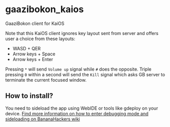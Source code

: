 # gaazibokon_kaios
GaaziBokon client for KaiOS

Note that this KaiOS client ignores key layout sent from server and offers user a choice from these layouts:
 - WASD + QER
 - Arrow keys + Space
 - Arrow keys + Enter

Pressing `*` will send `Volume up` signal while `#` does the opposite.
Triple pressing `0` within a second will send the `Kill` signal which asks GB server to terminate the current focused window.


## How to install?

You need to sideload the app using WebIDE or tools like gdeploy on your device. [Find more information on how to enter debugging mode and sideloading on BananaHackers wiki](https://wiki.bananahackers.net/en/install-omnisd)
